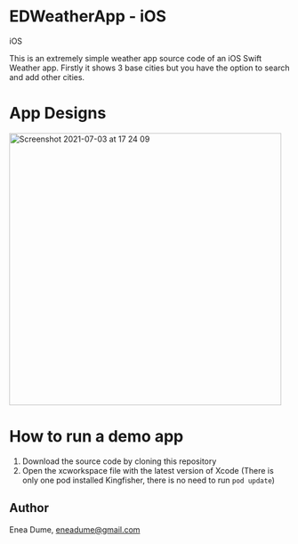 # EDWeatherApp - iOS
iOS


This is an extremely simple weather app source code of an iOS Swift Weather app. Firstly it shows 3 base cities but you have the option to search and add other cities. 

# App Designs
<img width="489" alt="Screenshot 2021-07-03 at 17 24 09" src="https://user-images.githubusercontent.com/24867283/124359059-8fd50300-dc23-11eb-9994-64bf7ad247dd.png">


# How to run a demo app

1. Download the source code by cloning this repository
2. Open the xcworkspace file with the latest version of Xcode
(There is only one pod installed Kingfisher, there is no need to run `pod update`)


## Author

Enea Dume, eneadume@gmail.com
